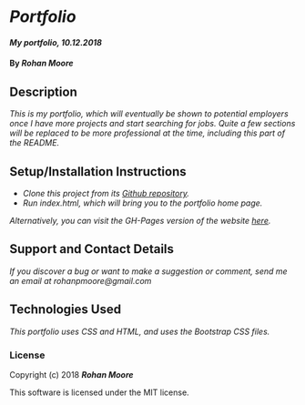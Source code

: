 # _Portfolio_

#### _My portfolio, 10.12.2018_

#### By **_Rohan Moore_**

## Description

_This is my portfolio, which will eventually be shown to potential employers once I have more projects and start searching for jobs.  Quite a few sections will be replaced to be more professional at the time, including this part of the README._

## Setup/Installation Instructions

* _Clone this project from its [Github repository](https://github.com/rohanpmoore/portfolio)._
* _Run index.html, which will bring you to the portfolio home page._

_Alternatively, you can visit the GH-Pages version of the website [here](https://rohanpmoore.github.io/portfolio/)._

## Support and Contact Details

_If you discover a bug or want to make a suggestion or comment, send me an email at rohanpmoore@gmail.com_

## Technologies Used

_This portfolio uses CSS and HTML, and uses the Bootstrap CSS files._

### License

Copyright (c) 2018 **_Rohan Moore_**

This software is licensed under the MIT license.
